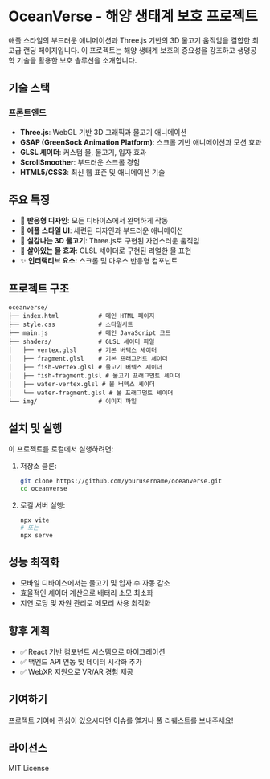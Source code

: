 # OceanVerse - 해양 생태계 보호 프로젝트

애플 스타일의 부드러운 애니메이션과 Three.js 기반의 3D 물고기 움직임을 결합한 최고급 랜딩 페이지입니다. 이 프로젝트는 해양 생태계 보호의 중요성을 강조하고 생명공학 기술을 활용한 보호 솔루션을 소개합니다.

## 기술 스택

### 프론트엔드
- **Three.js**: WebGL 기반 3D 그래픽과 물고기 애니메이션
- **GSAP (GreenSock Animation Platform)**: 스크롤 기반 애니메이션과 모션 효과
- **GLSL 셰이더**: 커스텀 물, 물고기, 입자 효과
- **ScrollSmoother**: 부드러운 스크롤 경험
- **HTML5/CSS3**: 최신 웹 표준 및 애니메이션 기술

## 주요 특징

- 📱 **반응형 디자인**: 모든 디바이스에서 완벽하게 작동
- 🎨 **애플 스타일 UI**: 세련된 디자인과 부드러운 애니메이션
- 🐠 **실감나는 3D 물고기**: Three.js로 구현된 자연스러운 움직임
- 🌊 **살아있는 물 효과**: GLSL 셰이더로 구현된 리얼한 물 표현
- ✨ **인터랙티브 요소**: 스크롤 및 마우스 반응형 컴포넌트

## 프로젝트 구조

```
oceanverse/
├── index.html           # 메인 HTML 페이지
├── style.css            # 스타일시트
├── main.js              # 메인 JavaScript 코드
├── shaders/             # GLSL 셰이더 파일
│   ├── vertex.glsl      # 기본 버텍스 셰이더
│   ├── fragment.glsl    # 기본 프래그먼트 셰이더
│   ├── fish-vertex.glsl # 물고기 버텍스 셰이더
│   ├── fish-fragment.glsl # 물고기 프래그먼트 셰이더
│   ├── water-vertex.glsl # 물 버텍스 셰이더
│   └── water-fragment.glsl # 물 프래그먼트 셰이더
└── img/                 # 이미지 파일
```

## 설치 및 실행

이 프로젝트를 로컬에서 실행하려면:

1. 저장소 클론:
   ```bash
   git clone https://github.com/yourusername/oceanverse.git
   cd oceanverse
   ```

2. 로컬 서버 실행:
   ```bash
   npx vite
   # 또는
   npx serve
   ```

## 성능 최적화

- 모바일 디바이스에서는 물고기 및 입자 수 자동 감소
- 효율적인 셰이더 계산으로 배터리 소모 최소화
- 지연 로딩 및 자원 관리로 메모리 사용 최적화

## 향후 계획

- ✅ React 기반 컴포넌트 시스템으로 마이그레이션
- ✅ 백엔드 API 연동 및 데이터 시각화 추가
- ✅ WebXR 지원으로 VR/AR 경험 제공

## 기여하기

프로젝트 기여에 관심이 있으시다면 이슈를 열거나 풀 리퀘스트를 보내주세요!

## 라이선스

MIT License